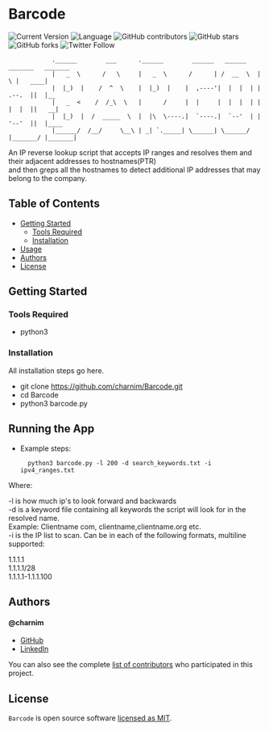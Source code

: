 # Barcode

![Current Version](https://img.shields.io/badge/version-v1-blue)
![Language](https://img.shields.io/badge/Language-Python-purple)
![GitHub contributors](https://img.shields.io/github/contributors/charnim/barcode)
![GitHub stars](https://img.shields.io/github/stars/charnim/barcode?style=social)
![GitHub forks](https://img.shields.io/github/forks/charnim/barcode?style=social)
![Twitter Follow](https://img.shields.io/twitter/follow/charnim5?style=social)

```
			.______        ___      .______        ______   ______    _______   _______ 
			|   _  \      /   \     |   _  \      /      | /  __  \  |       \ |   ____|
			|  |_)  |    /  ^  \    |  |_)  |    |  ,----'|  |  |  | |  .--.  ||  |__   
			|   _  <    /  /_\  \   |      /     |  |     |  |  |  | |  |  |  ||   __|  
			|  |_)  |  /  _____  \  |  |\  \----.|  `----.|  `--'  | |  '--'  ||  |____ 
			|______/  /__/     \__\ | _| `._____| \______| \______/  |_______/ |_______|
```                                                                         

An IP reverse lookup script that accepts IP ranges and resolves them and their adjacent addresses to hostnames(PTR)<br>
and then greps all the hostnames to detect additional IP addresses that may belong to the company.

## Table of Contents
- [Getting Started](#getting-started)
	- [Tools Required](#tools-required)
	- [Installation](#installation)
- [Usage](#Usage)
- [Authors](#authors)
- [License](#License)

## Getting Started

### Tools Required

* python3

### Installation

All installation steps go here.

* git clone https://github.com/charnim/Barcode.git
* cd Barcode
* python3 barcode.py

## Running the App

* Example steps:
  ```
    python3 barcode.py -l 200 -d search_keywords.txt -i ipv4_ranges.txt
  ```


Where: 

-l is how much ip's to look forward and backwards<br>
-d is a keyword file containing all keywords the script will look for in the resolved name. <br>
Example: Clientname com, clientname,clientname.org etc. <br>
-i is the IP list to scan. Can be in each of the following formats, multiline supported:

1.1.1.1<br>
1.1.1.1/28<br>
1.1.1.1-1.1.1.100

## Authors

#### @charnim
* [GitHub]
* [LinkedIn]

You can also see the complete [list of contributors][contributors] who participated in this project.

## License

`Barcode` is open source software [licensed as MIT][license].

[//]: # (HyperLinks)

[GitHub Repository]: https://github.com/charnim/barcode
[GitHub Pages]: https://madhur-taneja.github.io/README-Template
[CONTRIBUTING.md]: https://github.com/charnim/barcode/blob/master/CONTRIBUTING.md
[tags]: https://github.com/charnim/barcode/tags

[GitHub]: https://github.com/charnim
[LinkedIn]: https://www.linkedin.com/in/charnim/

[contributors]: https://github.com/charnim/barcode/contributors
[license]: https://github.com/charnim/barcode/blob/master/LICENSE.md
